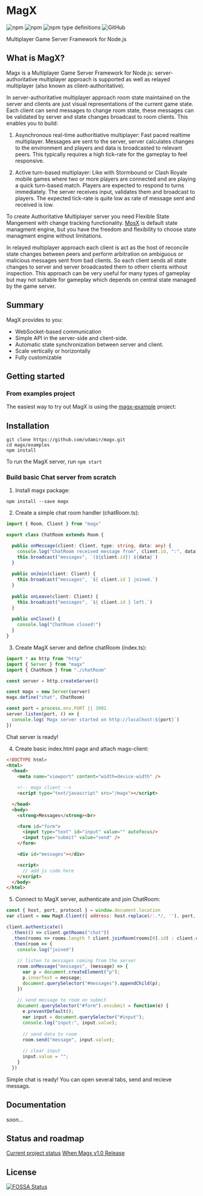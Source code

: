 # MagX

<img alt="npm" src="https://img.shields.io/npm/v/magx"> <img alt="npm" src="https://img.shields.io/npm/dm/magx?label=npm"> <img alt="npm type definitions" src="https://img.shields.io/npm/types/magx"> <img alt="GitHub" src="https://img.shields.io/github/license/udamir/magx">

Multiplayer Game Server Framework for Node.js

## What is MagX?

Magx is a Multiplayer Game Server Framework for Node.js: server-authoritative multiplayer approach is supported as well as relayed multiplayer (also known as client-authoritative).

In server-authoritative multiplayer approach room state maintained on the server and clients are just visual representations of the current game state. Each client can send messages to change room state, these messages can be validated by server and state changes broadcast to room clients. This enables you to build:

1. Asynchronous real-time authoritiative multiplayer: Fast paced realtime multiplayer. Messages are sent to the server, server calculates changes to the environment and players and data is broadcasted to relevant peers. This typically requires a high tick-rate for the gameplay to feel responsive.

2. Active turn-based multiplayer: Like with Stormbound or Clash Royale mobile games where two or more players are connected and are playing a quick turn-based match. Players are expected to respond to turns immediately. The server receives input, validates them and broadcast to players. The expected tick-rate is quite low as rate of message sent and received is low.

To create Authoritative Multiplayer server you need Flexible State Mangement with change tracking functionality. [MosX](https://github.com/udamir/mosx) is default state managment engine, but you have the freedom and flexibility to choose state managment engine without limitations.

In relayed multiplayer approach each client is act as the host of reconcile state changes between peers and perform arbitration on ambiguous or malicious messages sent from bad clients. So each client sends all state changes to server and server broadcasted them to otherr clients without inspection. This approach can be very useful for many types of gameplay but may not suitable for gameplay which depends on central state managed by the game server.

## Summary
MagX provides to you:
- WebSocket-based communication
- Simple API in the server-side and client-side.
- Automatic state synchronization between server and client.
- Scale vertically or horizontally
- Fully customizable

## Getting started

### From examples project

The easiest way to try out MagX is using the [magx-example](https://github.com/udamir/magx/examples) project:
## Installation

```
git clone https://github.com/udamir/magx.git
cd magx/examples
npm install
```

To run the MagX server, run ```npm start```

### Build basic Chat server from scratch

1. Install magx package:
```
npm install --save magx
```

2. Create a simple chat room handler (chatRoom.ts):
```typescript
import { Room, Client } from "magx"

export class ChatRoom extends Room {

  public onMessage(client: Client, type: string, data: any) {
    console.log("ChatRoom received message from", client.id, ":", data)
    this.broadcast("messages", `(${client.id}) ${data}`)
  }
  
  public onJoin(client: Client) {
    this.broadcast("messages", `${ client.id } joined.`)
  }
  
  public onLeave(client: Client) {
    this.broadcast("messages", `${ client.id } left.`)
  }
  
  public onClose() {
    console.log("ChatRoom closed!")
  }
}
```

3. Create MagX server and define chatRoom (index.ts):
```typescript
import * as http from "http"
import { Server } from "magx"
import { ChatRoom } from "./chatRoom"

const server = http.createServer()

const magx = new Server(server)
magx.define("chat", ChatRoom)

const port = process.env.PORT || 3001
server.listen(port, () => {
  console.log(`Magx server started on http://localhost:${port}`)
})
```

Chat server is ready!

4. Create basic index.html page and attach magx-client:
```html
<!DOCTYPE html>
<html>
  <head>
    <meta name="viewport" content="width=device-width" />

    <!-- magx client -->
    <script type="text/javascript" src="/magx"></script>

  </head>
  <body>
    <strong>Messages</strong><br>

    <form id="form">
      <input type="text" id="input" value="" autofocus/>
      <input type="submit" value="send" />
    </form>

    <div id="messages"></div>

    <script>
      // add js code here
    </script>
  </body>
</html>
```

5. Connect to MagX server, authenticate and join ChatRoom:
```js
const { host, port, protocol } = window.document.location
var client = new MagX.Client({ address: host.replace(/:.*/, ''), port, secure: protocol === "https:" })

client.authenticate()
  .then(() => client.getRooms("chat"))
  .then(rooms => rooms.length ? client.joinRoom(rooms[0].id) : client.createRoom("chat"))
  .then(room => {
    console.log("joined")
    
    // listen to messages coming from the server
    room.onMessage("messages", (message) => {
      var p = document.createElement("p");
      p.innerText = message;
      document.querySelector("#messages").appendChild(p);
    })
    
    // send message to room on submit
    document.querySelector("#form").onsubmit = function(e) {
      e.preventDefault();
      var input = document.querySelector("#input");
      console.log("input:", input.value);
      
      // send data to room
      room.send("message", input.value);
      
      // clear input
      input.value = "";
    }
  })
```

Simple chat is ready! You can open several tabs, send and recieve messags.

## Documentation
soon...

## Status and roadmap
[Current project status](https://github.com/udamir/magx/wiki)
[When Magx v1.0 Release](https://github.com/udamir/magx/wiki/When-Magx-v1.0-Release%3F)

## License

[![FOSSA Status](https://app.fossa.com/api/projects/git%2Bgithub.com%2Fudamir%2Fmagx.svg?type=large)](https://app.fossa.com/projects/git%2Bgithub.com%2Fudamir%2Fmagx?ref=badge_large)
